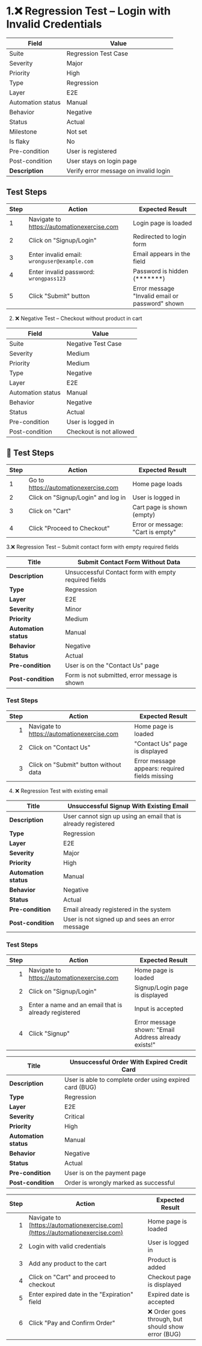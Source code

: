 # 1.❌ Regression Test – Login with Invalid Credentials

| Field              | Value                                 |
|--------------------|-------------------------------------|
| Suite              | Regression Test Case                 |
| Severity           | Major                               |
| Priority           | High                                |
| Type               | Regression                         |
| Layer              | E2E                                |
| Automation status   | Manual                             |
| Behavior           | Negative                           |
| Status             | Actual                             |
| Milestone          | Not set                           |
| Is flaky           | No                                |
| Pre-condition      | User is registered                  |
| Post-condition     | User stays on login page            |
| **Description**    | Verify error message on invalid login |

## Test Steps

| Step | Action                                            | Expected Result                               |
|-------|-------------------------------------------------|-----------------------------------------------|
| 1     | Navigate to https://automationexercise.com       | Login page is loaded                          |
| 2     | Click on "Signup/Login"                           | Redirected to login form                      |
| 3     | Enter invalid email: `wronguser@example.com`     | Email appears in the field                    |
| 4     | Enter invalid password: `wrongpass123`            | Password is hidden (*******)                  |
| 5     | Click "Submit" button                             | Error message "Invalid email or password" shown |




2. ❌ Negative Test – Checkout without product in cart

| Field             | Value                           |
|------------------|----------------------------------|
| Suite            | Negative Test Case              |
| Severity         | Medium                          |
| Priority         | Medium                          |
| Type             | Negative                        |
| Layer            | E2E                             |
| Automation status| Manual                          |
| Behavior         | Negative                        |
| Status           | Actual                          |
| Pre-condition    | User is logged in               |
| Post-condition   | Checkout is not allowed         |

## 🧪 Test Steps

| Step | Action                                              | Expected Result                               |
|------|-----------------------------------------------------|-----------------------------------------------|
| 1    | Go to https://automationexercise.com                | Home page loads                               |
| 2    | Click on "Signup/Login" and log in                  | User is logged in                             |
| 3    | Click on "Cart"                                     | Cart page is shown (empty)                    |
| 4    | Click "Proceed to Checkout"                         | Error or message: "Cart is empty"             |


3.❌ Regression Test – Submit contact form with empty required fields

| **Title**             | Submit Contact Form Without Data                      |
|----------------------|--------------------------------------------------------|
| **Description**       | Unsuccessful Contact form with empty required fields  |
| **Type**              | Regression                                             |
| **Layer**             | E2E                                                    |
| **Severity**          | Minor                                                  |
| **Priority**          | Medium                                                 |
| **Automation status** | Manual                                                 |
| **Behavior**          | Negative                                               |
| **Status**            | Actual                                                 |
| **Pre-condition**     | User is on the "Contact Us" page                       |
| **Post-condition**    | Form is not submitted, error message is shown          |

### Test Steps

| **Step** | **Action**                                | **Expected Result**                             |
|---------:|--------------------------------------------|-------------------------------------------------|
| 1        | Navigate to https://automationexercise.com | Home page is loaded                             |
| 2        | Click on "Contact Us"                      | "Contact Us" page is displayed                   |
| 3        | Click on "Submit" button without data      | Error message appears: required fields missing  |



4. ❌ Regression Test with existing email

   
| **Title**             | Unsuccessful Signup With Existing Email              |
|----------------------|-------------------------------------------------------|
| **Description**       | User cannot sign up using an email that is already registered |
| **Type**              | Regression                                            |
| **Layer**             | E2E                                                   |
| **Severity**          | Major                                                 |
| **Priority**          | High                                                  |
| **Automation status** | Manual                                                |
| **Behavior**          | Negative                                              |
| **Status**            | Actual                                                |
| **Pre-condition**     | Email already registered in the system                |
| **Post-condition**    | User is not signed up and sees an error message       |

### Test Steps

| **Step** | **Action**                                         | **Expected Result**                                      |
|---------:|-----------------------------------------------------|----------------------------------------------------------|
| 1        | Navigate to https://automationexercise.com          | Home page is loaded                                      |
| 2        | Click on "Signup/Login"                             | Signup/Login page is displayed                           |
| 3        | Enter a name and an email that is already registered | Input is accepted                                        |
| 4        | Click "Signup"                                      | Error message shown: "Email Address already exists!"     |



 | **Title**             | Unsuccessful Order With Expired Credit Card             |
| --------------------- | ------------------------------------------------------- |
| **Description**       | User is able to complete order using expired card (BUG) |
| **Type**              | Regression                                              |
| **Layer**             | E2E                                                     |
| **Severity**          | Critical                                                |
| **Priority**          | High                                                    |
| **Automation status** | Manual                                                  |
| **Behavior**          | Negative                                                |
| **Status**            | Actual                                                  |
| **Pre-condition**     | User is on the payment page                             |
| **Post-condition**    | Order is wrongly marked as successful                   |



| **Step** | **Action**                                                                   | **Expected Result**                               |
| -------: | ---------------------------------------------------------------------------- | ------------------------------------------------- |
|        1 | Navigate to [https://automationexercise.com](https://automationexercise.com) | Home page is loaded                               |
|        2 | Login with valid credentials                                                 | User is logged in                                 |
|        3 | Add any product to the cart                                                  | Product is added                                  |
|        4 | Click on "Cart" and proceed to checkout                                      | Checkout page is displayed                        |
|        5 | Enter expired date in the "Expiration" field                                 | Expired date is accepted                          |
|        6 | Click "Pay and Confirm Order"                                                | ❌ Order goes through, but should show error (BUG) |

